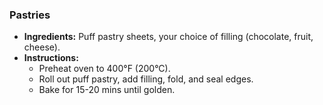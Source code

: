 ### **Pastries**  
- **Ingredients:** Puff pastry sheets, your choice of filling (chocolate, fruit, cheese).  
- **Instructions:**  
  - Preheat oven to 400°F (200°C).  
  - Roll out puff pastry, add filling, fold, and seal edges.  
  - Bake for 15-20 mins until golden.